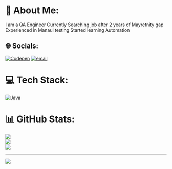 # 💫 About Me:
I am a QA Engineer
Currently Searching job after 2 years of Mayretnity gap
Experienced in Manaul testing
Started learning Automation


## 🌐 Socials:
[![Codepen](https://img.shields.io/badge/Codepen-000000?logo=codepen&logoColor=white)](https://codepen.io/560010) [![email](https://img.shields.io/badge/Email-D14836?logo=gmail&logoColor=white)](mailto:pallu2814@gmail.com) 

# 💻 Tech Stack:
![Java](https://img.shields.io/badge/java-%23ED8B00.svg?style=for-the-badge&logo=openjdk&logoColor=white)
# 📊 GitHub Stats:
![](https://github-readme-stats.vercel.app/api?username=PALLAVIDEVADIGAG&theme=default&hide_border=false&include_all_commits=false&count_private=true)<br/>
![](https://nirzak-streak-stats.vercel.app/?user=PALLAVIDEVADIGAG&theme=default&hide_border=false)<br/>
![](https://github-readme-stats.vercel.app/api/top-langs/?username=PALLAVIDEVADIGAG&theme=default&hide_border=false&include_all_commits=false&count_private=true&layout=compact)

---
[![](https://visitcount.itsvg.in/api?id=PALLAVIDEVADIGAG&icon=0&color=0)](https://visitcount.itsvg.in)

<!-- Proudly created with GPRM ( https://gprm.itsvg.in ) -->
